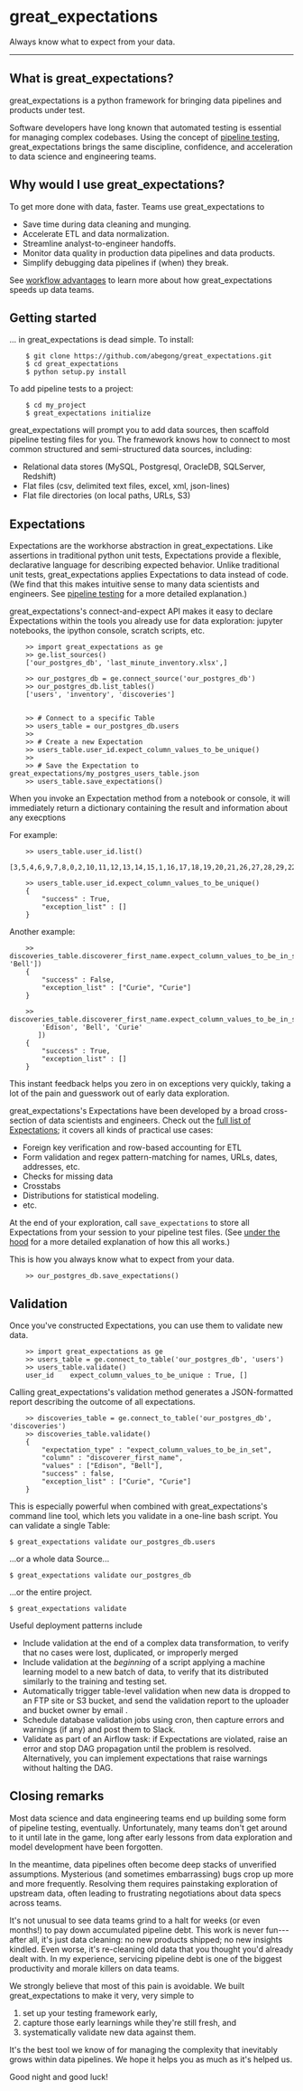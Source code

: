 great_expectations
================================================================================


Always know what to expect from your data.

--------------------------------------------------------------------------------

What is great_expectations?
--------------------------------------------------------------------------------

great_expectations is a python framework for bringing data pipelines and products under test.

Software developers have long known that automated testing is essential for managing complex codebases. Using the concept of [pipeline testing](), great_expectations brings the same discipline, confidence, and acceleration to data science and engineering teams.


Why would I use great_expectations?
--------------------------------------------------------------------------------

To get more done with data, faster. Teams use great_expectations to

* Save time during data cleaning and munging.
* Accelerate ETL and data normalization.
* Streamline analyst-to-engineer handoffs.
* Monitor data quality in production data pipelines and data products.
* Simplify debugging data pipelines if (when) they break.


See [workflow advantages]() to learn more about how great_expectations speeds up data teams.


Getting started
--------------------------------------------------------------------------------

... in great_expectations is dead simple. To install:

```
    $ git clone https://github.com/abegong/great_expectations.git
    $ cd great_expectations
    $ python setup.py install
```

To add pipeline tests to a project:

```
    $ cd my_project
    $ great_expectations initialize
```

great_expectations will prompt you to add data sources, then scaffold pipeline testing files for you. The framework knows how to connect to most common structured and semi-structured data sources, including:

* Relational data stores (MySQL, Postgresql, OracleDB, SQLServer, Redshift)
* Flat files (csv, delimited text files, excel, xml, json-lines)
* Flat file directories (on local paths, URLs, S3)

Expectations
--------------------------------------------------------------------------------

Expectations are the workhorse abstraction in great_expectations. Like assertions in traditional python unit tests, Expectations provide a flexible, declarative language for describing expected behavior. Unlike traditional unit tests, great_expectations applies Expectations to data instead of code. (We find that this makes intuitive sense to many data scientists and engineers. See [pipeline testing]() for a more detailed explanation.)

great_expectations's connect-and-expect API makes it easy to declare Expectations within the tools you already use for data exploration: jupyter notebooks, the ipython console, scratch scripts, etc.

```
    >> import great_expectations as ge
    >> ge.list_sources()
    ['our_postgres_db', 'last_minute_inventory.xlsx',]

    >> our_postgres_db = ge.connect_source('our_postgres_db')
    >> our_postgres_db.list_tables()
    ['users', 'inventory', 'discoveries']


    >> # Connect to a specific Table
    >> users_table = our_postgres_db.users
    >>
    >> # Create a new Expectation
    >> users_table.user_id.expect_column_values_to_be_unique()
    >>
    >> # Save the Expectation to great_expectations/my_postgres_users_table.json
    >> users_table.save_expectations()
```

When you invoke an Expectation method from a notebook or console, it will immediately return a dictionary containing the result and information about any execptions

For example:

```
    >> users_table.user_id.list()
    [3,5,4,6,9,7,8,0,2,10,11,12,13,14,15,1,16,17,18,19,20,21,26,27,28,29,22,23,24,25]

    >> users_table.user_id.expect_column_values_to_be_unique()
    {
        "success" : True,
        "exception_list" : []
    }
```

Another example:

```
    >> discoveries_table.discoverer_first_name.expect_column_values_to_be_in_set(['Edison', 'Bell'])
    {
        "success" : False,
        "exception_list" : ["Curie", "Curie"]
    }

    >> discoveries_table.discoverer_first_name.expect_column_values_to_be_in_set([
        'Edison', 'Bell', 'Curie'
       ])
    {
        "success" : True,
        "exception_list" : []
    }
```

This instant feedback helps you zero in on exceptions very quickly, taking a lot of the pain and guesswork out of early data exploration.

great_expectations's Expectations have been developed by a broad cross-section of data scientists and engineers. Check out the [full list of Expectations](); it covers all kinds of practical use cases:

* Foreign key verification and row-based accounting for ETL
* Form validation and regex pattern-matching for names, URLs, dates, addresses, etc.
* Checks for missing data
* Crosstabs
* Distributions for statistical modeling. 
* etc.

At the end of your exploration, call `save_expectations` to store all Expectations from your session to your pipeline test files. (See [under the hood]() for a more detailed explanation of how this all works.)

This is how you always know what to expect from your data.

```
    >> our_postgres_db.save_expectations()
```

Validation
--------------------------------------------------------------------------------

Once you've constructed Expectations, you can use them to validate new data.

```
    >> import great_expectations as ge
    >> users_table = ge.connect_to_table('our_postgres_db', 'users')
    >> users_table.validate()
    user_id    expect_column_values_to_be_unique : True, []
```

Calling great_expectations's validation method generates a JSON-formatted report describing the outcome of all expectations.

```
    >> discoveries_table = ge.connect_to_table('our_postgres_db', 'discoveries')
    >> discoveries_table.validate()
    {
        "expectation_type" : "expect_column_values_to_be_in_set",
        "column" : "discoverer_first_name",
        "values" : ["Edison", "Bell"],
        "success" : false,
        "exception_list" : ["Curie", "Curie"]
    }
```

This is especially powerful when combined with great_expectations's command line tool, which lets you validate in a one-line bash script. You can validate a single Table:

    $ great_expectations validate our_postgres_db.users

...or a whole data Source...

    $ great_expectations validate our_postgres_db

...or the entire project.

    $ great_expectations validate

Useful deployment patterns include

* Include validation at the end of a complex data transformation, to verify that no cases were lost, duplicated, or improperly merged
* Include validation at the *beginning* of a script applying a machine learning model to a new batch of data, to verify that its distributed similarly to the training and testing set.
* Automatically trigger table-level validation when new data is dropped to an FTP site or S3 bucket, and send the validation report to the uploader and bucket owner by email .
* Schedule database validation jobs using cron, then capture errors and warnings (if any) and post them to Slack.
* Validate as part of an Airflow task: if Expectations are violated, raise an error and stop DAG propagation until the problem is resolved. Alternatively, you can implement expectations that raise warnings without halting the DAG.


Closing remarks
--------------------------------------------------------------------------------
Most data science and data engineering teams end up building some form of pipeline testing, eventually. Unfortunately, many teams don't get around to it until late in the game, long after early lessons from data exploration and model development have been forgotten.

In the meantime, data pipelines often become deep stacks of unverified assumptions. Mysterious (and sometimes embarrassing) bugs crop up more and more frequently. Resolving them requires painstaking exploration of upstream data, often leading to frustrating negotiations about data specs across teams.

It's not unusual to see data teams grind to a halt for weeks (or even months!) to pay down accumulated pipeline debt. This work is never fun---after all, it's just data cleaning: no new products shipped; no new insights kindled. Even worse, it's re-cleaning old data that you thought you'd already dealt with. In my experience, servicing pipeline debt is one of the biggest productivity and morale killers on data teams.

We strongly believe that most of this pain is avoidable. We built great_expectations to make it very, very simple to

1. set up your testing framework early,
2. capture those early learnings while they're still fresh, and
3. systematically validate new data against them.

It's the best tool we know of for managing the complexity that inevitably grows within data pipelines. We hope it helps you as much as it's helped us.

Good night and good luck!


